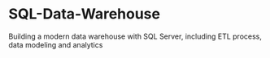 # SQL-Data-Warehouse
Building a modern data warehouse with SQL Server, including ETL process, data modeling and analytics
